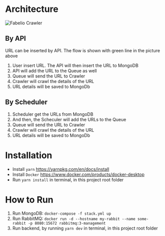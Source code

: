# Architecture

![Fabelio Crawler](https://user-images.githubusercontent.com/2413398/69009888-8afb0700-098c-11ea-86e6-1d3ab1caa527.png)

## By API
URL can be inserted by API. The flow is shown with green line in the picture above
1. User insert URL. The API will then insert the URL to MongoDB
2. API will add the URL to the Queue as well
3. Queue will send the URL to Crawler
4. Crawler will crawl the details of the URL
5. URL details will be saved to MongoDb

## By Scheduler
1. Scheduler get the URLs from MongoDB
2. And then, the Scheculer will add the URLs to the Queue
3. Queue will send the URL to Crawler
4. Crawler will crawl the details of the URL
5. URL details will be saved to MongoDb

# Installation
- Install `yarn` https://yarnpkg.com/en/docs/install
- Install `Docker` https://www.docker.com/products/docker-desktop
- Run `yarn install` in terminal, in this project root folder

# How to Run
1. Run MongoDB: `docker-compose -f stack.yml up`
2. Run RabbitMQ: `docker run -d --hostname my-rabbit --name some-rabbit -p 8080:15672 rabbitmq:3-management`
3. Run backend, by running `yarn dev` in terminal, in this project root folder
